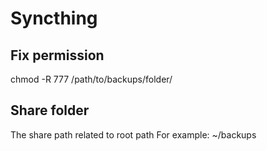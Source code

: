 # Syncthing

## Fix permission

chmod -R 777 /path/to/backups/folder/

## Share folder

The share path related to root path
For example: ~/backups